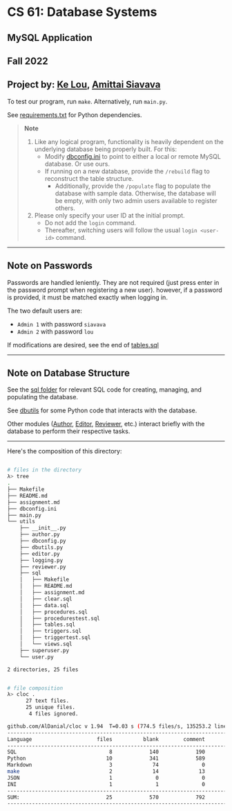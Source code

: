 # CS 61: Database Systems
## MySQL Application
## Fall 2022
## Project by: [Ke Lou](https://github.com/fpoon777), [Amittai Siavava](https://github.com/siavava)

To test our program, run `make`. Alternatively, run `main.py`.

See [requirements.txt][reqs] for Python dependencies.



> **Note**
> 1. Like any logical program, functionality is heavily dependent on
>    the underlying database being properly built.
>    For this:
>    - Modify [dbconfig.ini][dbconfig] to point to either a local or remote MySQL database. Or use ours.
>    - If running on a new database, provide the `/rebuild` flag to reconstruct the table structure.
>       - Additionally, provide the `/populate` flag to populate the database with sample data. Otherwise, the database will be empty, with only two admin users available to register others.
> 2. Please only specify your user ID at the initial prompt.
>      - Do not add the `login` command.
>      - Thereafter, switching users will follow the usual `login <user-id>` command.

---

## Note on Passwords

Passwords are handled leniently. They are not required
(just press enter in the password prompt when registering a new user).
however, if a password is provided, it must be matched exactly
when logging in.

The two default users are:
- `Admin 1` with password `siavava`
- `Admin 2` with password `lou`

If modifications are desired, see the end of [tables.sql][tables]

---

## Note on Database Structure

See the [sql folder][sql] for relevant SQL code for creating, managing, and 
populating the database.

See [dbutils][dbutils] for some Python code that interacts with the database.

Other modules ([Author][author], [Editor][editor], [Reviewer][reviewer], etc.)
interact briefly with the database to perform their respective tasks.

---

Here's the composition of this directory:

```bash

# files in the directory
λ> tree
.
├── Makefile
├── README.md
├── assignment.md
├── dbconfig.ini
├── main.py
└── utils
    ├── __init__.py
    ├── author.py
    ├── dbconfig.py
    ├── dbutils.py
    ├── editor.py
    ├── logging.py
    ├── reviewer.py
    ├── sql
    │   ├── Makefile
    │   ├── README.md
    │   ├── assignment.md
    │   ├── clear.sql
    │   ├── data.sql
    │   ├── procedures.sql
    │   ├── procedurestest.sql
    │   ├── tables.sql
    │   ├── triggers.sql
    │   ├── triggertest.sql
    │   └── views.sql
    ├── superuser.py
    └── user.py

2 directories, 25 files


# file composition
λ> cloc .    
      27 text files.
      25 unique files.                              
       4 files ignored.

github.com/AlDanial/cloc v 1.94  T=0.03 s (774.5 files/s, 135253.2 lines/s)
-------------------------------------------------------------------------------
Language                     files          blank        comment           code
-------------------------------------------------------------------------------
SQL                              8            140            190           1616
Python                          10            341            589           1143
Markdown                         3             74              0            204
make                             2             14             13             30
JSON                             1              0              0              6
INI                              1              1              0              5
-------------------------------------------------------------------------------
SUM:                            25            570            792           3004
-------------------------------------------------------------------------------
```


[dbconfig]: dbconfig.ini
[tables]: utils/sql/tables.sql
[reqs]: requirements.txt
[sql]: utils/sql
[dbutils]: utils/dbutils.py
[author]: utils/author.py
[editor]: utils/editor.py
[reviewer]: utils/reviewer.py

